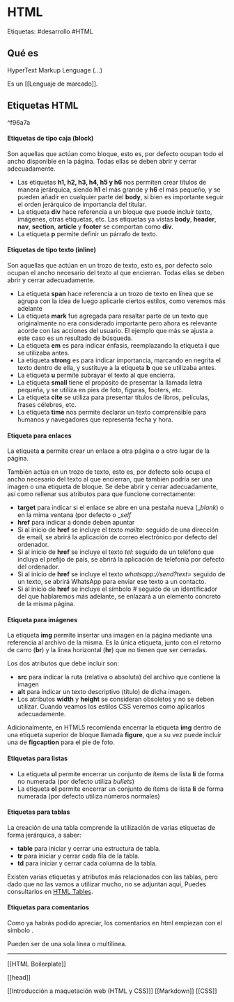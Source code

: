 # HTML
Etiquetas: #desarrollo #HTML

## Qué es
HyperText Markup Lenguage (...)

Es un [[Lenguaje de marcado]].

## Etiquetas HTML

^f96a7a

#### Etiquetas de tipo caja (block)
Son aquellas que actúan como bloque, esto es, por defecto ocupan todo el ancho disponible en la página. Todas ellas se deben abrir y cerrar adecuadamente.  
  
-   Las etiquetas **h1, h2, h3, h4, h5 y h6** nos permiten crear títulos de manera jerárquica, siendo **h1** el más grande y **h6** el más pequeño, y se pueden añadir en cualquier parte del **body**, si bien es importante seguir el orden jerárquico de importancia del titular.
-   La etiqueta **div** hace referencia a un bloque que puede incluir texto, imágenes, otras etiquetas, etc. Las etiquetas ya vistas **body**, **header**, **nav**, **section**, **article** y **footer** se comportan como **div**.
-   La etiqueta **p** permite definir un párrafo de texto.
  

#### Etiquetas de tipo texto (inline)
Son aquellas que actúan en un trozo de texto, esto es, por defecto solo ocupan el ancho necesario del texto al que encierran. Todas ellas se deben abrir y cerrar adecuadamente.  

-   La etiqueta **span** hace referencia a un trozo de texto en línea que se agrupa con la idea de luego aplicarle ciertos estilos, como veremos más adelante
-   La etiqueta **mark** fue agregada para resaltar parte de un texto que originalmente no era considerado importante pero ahora es relevante acorde con las acciones del usuario. El ejemplo que más se ajusta a este caso es un resultado de búsqueda.
-   La etiqueta **em** es para indicar énfasis, reemplazando la etiqueta **i** que se utilizaba antes.
-   La etiqueta **strong** es para indicar importancia, marcando en negrita el texto dentro de ella, y sustituye a la etiqueta **b** que se utilizaba antes.
-   La etiqueta **u** permite subrayar el texto al que encierra.
-   La etiqueta **small** tiene el propósito de presentar la llamada letra pequeña, y se utiliza en pies de foto, figuras, footers, etc.
-   La etiqueta **cite** se utiliza para presentar títulos de libros, películas, frases célebres, etc.
-   La etiqueta **time** nos permite declarar un texto comprensible para humanos y navegadores que representa fecha y hora.

#### Etiqueta para enlaces
La etiqueta **a** permite crear un enlace a otra página o a otro lugar de la página.  
  
También actúa en un trozo de texto, esto es, por defecto solo ocupa el ancho necesario del texto al que encierran, que también podría ser una imagen o una etiqueta de bloque. Se debe abrir y cerrar adecuadamente, así como rellenar sus atributos para que funcione correctamente:  

-   **target** para indicar si el enlace se abre en una pestaña nueva (__blank_) o en la mima ventana (por defecto o __self_
-   **href** para indicar a donde deben apuntar
-   Si al inicio de **href** se incluye el texto _mailto:_ seguido de una dirección de email, se abrirá la aplicación de correo electrónico por defecto del ordenador.
-   Si al inicio de **href** se incluye el texto _tel:_ seguido de un teléfono que incluya el prefijo de país, se abrirá la aplicación de telefonía por defecto del ordenador.
-   Si al inicio de **href** se incluye el texto _whatsapp://send?text=_ seguido de un texto, se abrirá WhatsApp para enviar ese texto a un contacto.
-   Si al inicio de **href** se incluye el símbolo _#_ seguido de un identificador del que hablaremos más adelante, se enlazará a un elemento concreto de la misma página.

#### Etiqueta para imágenes
La etiqueta **img** permite insertar una imagen en la página mediante una referencia al archivo de la misma. Es la única etiqueta, junto con el retorno de carro (**br**) y la línea horizontal (**hr**) que no tienen que ser cerradas.  
  
Los dos atributos que debe incluir son:  
-   **src** para indicar la ruta (relativa o absoluta) del archivo que contiene la imagen
-   **alt** para indicar un texto descriptivo (título) de dicha imagen.
-   Los atributos **width** y **height** se consideran obsoletos y no se deben utilizar. Cuando veamos los estilos CSS veremos como aplicarlos adecuadamente.

Adicionalmente, en HTML5 recomienda encerrar la etiqueta **img** dentro de una etiqueta superior de bloque llamada **figure**, que a su vez puede incluir una de **figcaption** para el pie de foto.  
  

#### Etiquetas para listas
-   La etiqueta **ul** permite encerrar un conjunto de ítems de lista **li** de forma no numerada (por defecto utiliza _bullets_)
-   La etiqueta **ol** permite encerrar un conjunto de ítems de lista **li** de forma numerada (por defecto utiliza números normales)

#### Etiquetas para tablas
La creación de una tabla comprende la utilización de varias etiquetas de forma jerárquica, a saber:  

-   **table** para iniciar y cerrar una estructura de tabla.
-   **tr** para iniciar y cerrar cada fila de la tabla.
-   **td** para iniciar y cerrar cada columna de la tabla.

Existen varias etiquetas y atributos más relacionados con las tablas, pero dado que no las vamos a utilizar mucho, no se adjuntan aquí, Puedes consultarlos en [HTML Tables](https://www.w3schools.com/html/html_tables.asp).  
  
#### Etiquetas para comentarios
Como ya habrás podido apreciar, los comentarios en html empiezan con el símbolo **<!--** y terminan con el símbolo **-->**.  

Pueden ser de una sola línea o multilínea.

---

[[HTML Boilerplate]]

[[head]]

[[Introducción a maquetación web (HTML y CSS)]]
[[Markdown]]
[[CSS]]